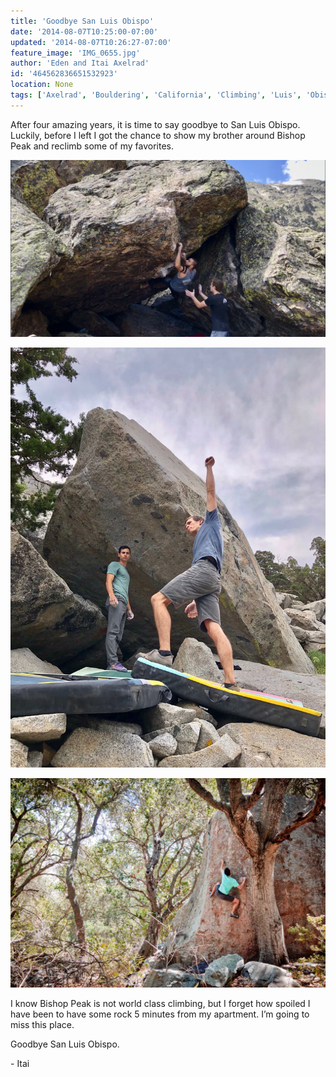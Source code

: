 ```yaml
---
title: 'Goodbye San Luis Obispo'
date: '2014-08-07T10:25:00-07:00'
updated: '2014-08-07T10:26:27-07:00'
feature_image: 'IMG_0655.jpg'
author: 'Eden and Itai Axelrad'
id: '464562836651532923'
location: None
tags: ['Axelrad', 'Bouldering', 'California', 'Climbing', 'Luis', 'Obispo', 'San', 'Slo']
---
```


After four amazing years, it is time to say goodbye to San Luis Obispo. Luckily, before I left I got the chance to show my brother around Bishop Peak and reclimb some of my favorites.

![image alt](/images/IMG_0655.jpg)

![image alt](/images/IMG_0711.jpg)

![image alt](/images/IMG_0685.jpg)

I know Bishop Peak is not world class climbing, but I forget how spoiled I have been to have some rock 5 minutes from my apartment. I’m going to miss this place.

Goodbye San Luis Obispo. 

\- Itai

